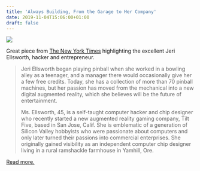 ```yaml
---
title: 'Always Building, From the Garage to Her Company'
date: 2019-11-04T15:06:00+01:00
draft: false
---
```


![](https://cdn-blog.adafruit.com/uploads/2019/10/24SP-VIS-TECH-1-superJumbo-v2-320x480.jpg)

Great piece from [The New York Times](https://www.nytimes.com/2019/10/24/technology/jeri-ellsworth-augmented-reality.html) highlighting the excellent Jeri Ellsworth, hacker and entrepreneur.

> Jeri Ellsworth began playing pinball when she worked in a bowling alley as a teenager, and a manager there would occasionally give her a few free credits. Today, she has a collection of more than 70 pinball machines, but her passion has moved from the mechanical into a new digital augmented reality, which she believes will be the future of entertainment.
> 
> Ms. Ellsworth, 45, is a self-taught computer hacker and chip designer who recently started a new augmented reality gaming company, Tilt Five, based in San Jose, Calif. She is emblematic of a generation of Silicon Valley hobbyists who were passionate about computers and only later turned their passions into commercial enterprises. She originally gained visibility as an independent computer chip designer living in a rural ramshackle farmhouse in Yamhill, Ore.

[Read more.](https://www.nytimes.com/2019/10/24/technology/jeri-ellsworth-augmented-reality.html)
